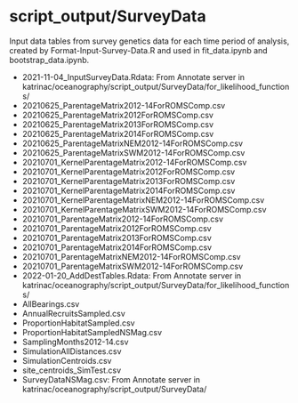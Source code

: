 # script_output/SurveyData
Input data tables from survey genetics data for each time period of analysis, created by Format-Input-Survey-Data.R and used in fit_data.ipynb and bootstrap_data.ipynb.

* 2021-11-04_InputSurveyData.Rdata: From Annotate server in katrinac/oceanography/script_output/SurveyData/for_likelihood_functions/
* 20210625_ParentageMatrix2012-14ForROMSComp.csv
* 20210625_ParentageMatrix2012ForROMSComp.csv
* 20210625_ParentageMatrix2013ForROMSComp.csv
* 20210625_ParentageMatrix2014ForROMSComp.csv
* 20210625_ParentageMatrixNEM2012-14ForROMSComp.csv
* 20210625_ParentageMatrixSWM2012-14ForROMSComp.csv
* 20210701_KernelParentageMatrix2012-14ForROMSComp.csv
* 20210701_KernelParentageMatrix2012ForROMSComp.csv
* 20210701_KernelParentageMatrix2013ForROMSComp.csv
* 20210701_KernelParentageMatrix2014ForROMSComp.csv
* 20210701_KernelParentageMatrixNEM2012-14ForROMSComp.csv
* 20210701_KernelParentageMatrixSWM2012-14ForROMSComp.csv
* 20210701_ParentageMatrix2012-14ForROMSComp.csv
* 20210701_ParentageMatrix2012ForROMSComp.csv
* 20210701_ParentageMatrix2013ForROMSComp.csv
* 20210701_ParentageMatrix2014ForROMSComp.csv
* 20210701_ParentageMatrixNEM2012-14ForROMSComp.csv
* 20210701_ParentageMatrixSWM2012-14ForROMSComp.csv
* 2022-01-20_AddDestTables.Rdata: From Annotate server in katrinac/oceanography/script_output/SurveyData/for_likelihood_functions/
* AllBearings.csv
* AnnualRecruitsSampled.csv
* ProportionHabitatSampled.csv
* ProportionHabitatSampledNSMag.csv
* SamplingMonths2012-14.csv
* SimulationAllDistances.csv
* SimulationCentroids.csv
* site_centroids_SimTest.csv
* SurveyDataNSMag.csv: From Annotate server in katrinac/oceanography/script_output/SurveyData/
